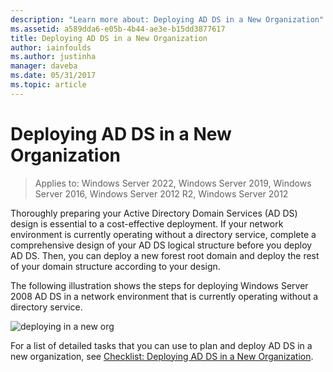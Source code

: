 ```yaml
---
description: "Learn more about: Deploying AD DS in a New Organization"
ms.assetid: a589dda6-e05b-4b44-ae3e-b15dd3877617
title: Deploying AD DS in a New Organization
author: iainfoulds
ms.author: justinha
manager: daveba
ms.date: 05/31/2017
ms.topic: article
---
```


# Deploying AD DS in a New Organization

>Applies to: Windows Server 2022, Windows Server 2019, Windows Server 2016, Windows Server 2012 R2, Windows Server 2012

Thoroughly preparing your Active Directory Domain Services (AD DS) design is essential to a cost-effective deployment. If your network environment is currently operating without a directory service, complete a comprehensive design of your AD DS logical structure before you deploy AD DS. Then, you can deploy a new forest root domain and deploy the rest of your domain structure according to your design.

The following illustration shows the steps for deploying  Windows Server 2008  AD DS in a network environment that is currently operating without a directory service.

![deploying in a new org](media/Deploying-AD-DS-in-a-New-Organization/daa38971-86f2-4033-9442-0cdff9ecc48f.gif)

For a list of detailed tasks that you can use to plan and deploy AD DS in a new organization, see [Checklist: Deploying AD DS in a New Organization](/previous-versions/windows/it-pro/windows-server-2008-R2-and-2008/cc725897(v=ws.10)).

